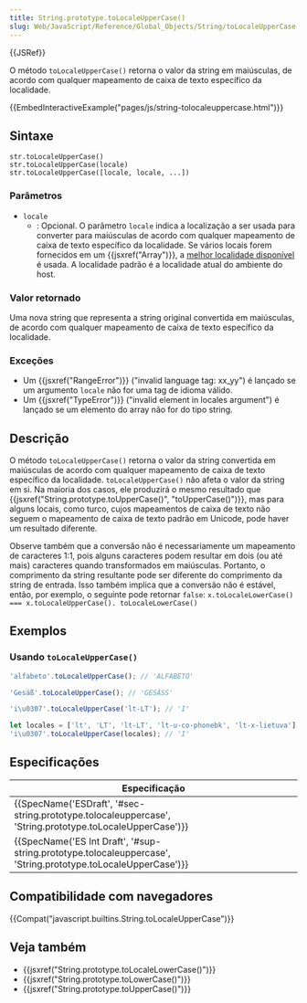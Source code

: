 ```yaml
---
title: String.prototype.toLocaleUpperCase()
slug: Web/JavaScript/Reference/Global_Objects/String/toLocaleUpperCase
---
```

{{JSRef}}

O método `toLocaleUpperCase()` retorna o valor da string em maiúsculas, de acordo com qualquer mapeamento de caixa de texto específico da localidade.

{{EmbedInteractiveExample("pages/js/string-tolocaleuppercase.html")}}

## Sintaxe

```
str.toLocaleUpperCase()
str.toLocaleUpperCase(locale)
str.toLocaleUpperCase([locale, locale, ...])
```

### Parâmetros

- `locale`
  - : Opcional. O parâmetro `locale` indica a localização a ser usada para converter para maiúsculas de acordo com qualquer mapeamento de caixa de texto específico da localidade. Se vários locais forem fornecidos em um {{jsxref("Array")}}, a [melhor localidade disponível](https://tc39.es/ecma402/#sec-bestavailablelocale) é usada. A localidade padrão é a localidade atual do ambiente do host.

### Valor retornado

Uma nova string que representa a string original convertida em maiúsculas, de acordo com qualquer mapeamento de caixa de texto específico da localidade.

### Exceções

- Um {{jsxref("RangeError")}} ("invalid language tag: xx_yy") é lançado se um argumento `locale` não for uma tag de idioma válido.
- Um {{jsxref("TypeError")}} ("invalid element in locales argument") é lançado se um elemento do array não for do tipo string.

## Descrição

O método `toLocaleUpperCase()` retorna o valor da string convertida em maiúsculas de acordo com qualquer mapeamento de caixa de texto específico da localidade. `toLocaleUpperCase()` não afeta o valor da string em si. Na maioria dos casos, ele produzirá o mesmo resultado que {{jsxref("String.prototype.toUpperCase()", "toUpperCase()")}}, mas para alguns locais, como turco, cujos mapeamentos de caixa de texto não seguem o mapeamento de caixa de texto padrão em Unicode, pode haver um resultado diferente.

Observe também que a conversão não é necessariamente um mapeamento de caracteres 1:1, pois alguns caracteres podem resultar em dois (ou até mais) caracteres quando transformados em maiúsculas. Portanto, o comprimento da string resultante pode ser diferente do comprimento da string de entrada. Isso também implica que a conversão não é estável, então, por exemplo, o seguinte pode retornar `false`:
`x.toLocaleLowerCase() === x.toLocaleUpperCase(). toLocaleLowerCase()`

## Exemplos

### Usando `toLocaleUpperCase()`

```js
'alfabeto'.toLocaleUpperCase(); // 'ALFABETO'

'Gesäß'.toLocaleUpperCase(); // 'GESÄSS'

'i\u0307'.toLocaleUpperCase('lt-LT'); // 'I'

let locales = ['lt', 'LT', 'lt-LT', 'lt-u-co-phonebk', 'lt-x-lietuva'];
'i\u0307'.toLocaleUpperCase(locales); // 'I'
```

## Especificações

| Especificação                                                                                                                                    |
| ------------------------------------------------------------------------------------------------------------------------------------------------ |
| {{SpecName('ESDraft', '#sec-string.prototype.tolocaleuppercase', 'String.prototype.toLocaleUpperCase')}}     |
| {{SpecName('ES Int Draft', '#sup-string.prototype.tolocaleuppercase', 'String.prototype.toLocaleUpperCase')}} |

## Compatibilidade com navegadores

{{Compat("javascript.builtins.String.toLocaleUpperCase")}}

## Veja também

- {{jsxref("String.prototype.toLocaleLowerCase()")}}
- {{jsxref("String.prototype.toLowerCase()")}}
- {{jsxref("String.prototype.toUpperCase()")}}
